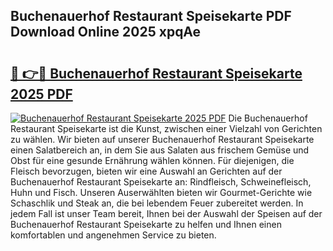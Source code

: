 ## Buchenauerhof Restaurant Speisekarte PDF Download Online 2025 xpqAe

# <h2><a href="http://gc7io3.nevu.top/?p=Buchenauerhof+Restaurant+Speisekarte">🔗 👉🔴 Buchenauerhof Restaurant Speisekarte 2025 PDF</a></h2>

[![Buchenauerhof Restaurant Speisekarte 2025 PDF](https://i.imgur.com/dBaPXMq.png)](http://gc7io3.nevu.top/?p=Buchenauerhof+Restaurant+Speisekarte)
Die Buchenauerhof Restaurant Speisekarte ist die Kunst, zwischen einer Vielzahl von Gerichten zu wählen. Wir bieten auf unserer Buchenauerhof Restaurant Speisekarte einen Salatbereich an, in dem Sie aus Salaten aus frischem Gemüse und Obst für eine gesunde Ernährung wählen können. Für diejenigen, die Fleisch bevorzugen, bieten wir eine Auswahl an Gerichten auf der Buchenauerhof Restaurant Speisekarte an: Rindfleisch, Schweinefleisch, Huhn und Fisch. Unseren Auserwählten bieten wir Gourmet-Gerichte wie Schaschlik und Steak an, die bei lebendem Feuer zubereitet werden. In jedem Fall ist unser Team bereit, Ihnen bei der Auswahl der Speisen auf der Buchenauerhof Restaurant Speisekarte zu helfen und Ihnen einen komfortablen und angenehmen Service zu bieten.
